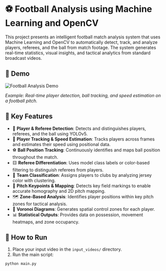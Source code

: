 # ⚽ Football Analysis using Machine Learning and OpenCV

This project presents an intelligent football match analysis system that uses Machine Learning and OpenCV to automatically detect, track, and analyze players, referees, and the ball from match footage. The system generates real-time statistics, visual insights, and tactical analytics from standard broadcast videos.

## 🎥 Demo

![Football Analysis Demo](assets/ezgif-8327c2b8846f86.gif)

*Example: Real-time player detection, ball tracking, and speed estimation on a football pitch.*

## 📌 Key Features

- 🧍 **Player & Referee Detection**: Detects and distinguishes players, referees, and the ball using YOLOv5.
- 🏃 **Player Tracking & Speed Estimation**: Tracks players across frames and estimates their speed using positional data.
- ⚽ **Ball Position Tracking**: Continuously identifies and maps ball position throughout the match.
- 🟨 **Referee Differentiation**: Uses model class labels or color-based filtering to distinguish referees from players.
- 🧠 **Team Classification**: Assigns players to clubs by analyzing jersey color with clustering.
- 📍 **Pitch Keypoints & Mapping**: Detects key field markings to enable accurate homography and 2D pitch mapping.
- 🗺️ **Zone-Based Analysis**: Identifies player positions within key pitch zones for tactical analysis.
- 🔄 **Voronoi Diagrams**: Generates spatial control zones for each player.
- 📊 **Statistical Outputs**: Provides data on possession, movement heatmaps, and zone occupancy.

## 🚀 How to Run

1. Place your input video in the `input_videos/` directory.
2. Run the main script:

```bash
python main.py
